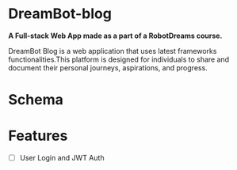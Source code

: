 # DreamBot-blog
__A Full-stack Web App made as a part of a RobotDreams course.__ 

DreamBot Blog is a web application that uses latest frameworks functionalities.This platform is designed for individuals to share and document their personal journeys, aspirations, and progress.

# Schema

# Features

- [ ] User Login and JWT Auth